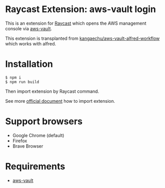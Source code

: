# Raycast Extension: aws-vault login

This is an extension for [Raycast](https://www.raycast.com/) which opens the AWS management console via [aws-vault](https://github.com/99designs/aws-vault).

This extension is transplanted from [kangaechu/aws-vault-alfred-workflow](https://github.com/kangaechu/aws-vault-alfred-workflow) which works with alfred.

# Installation

```
$ npm i
$ npm run build
```

Then import extension by Raycast command.

See more [official document](https://developers.raycast.com/basics/import-an-extension) how to import extension.

# Support browsers

* Google Chrome (default)
* Firefox
* Brave Browser

# Requirements

* [aws-vault](https://github.com/99designs/aws-vault)
